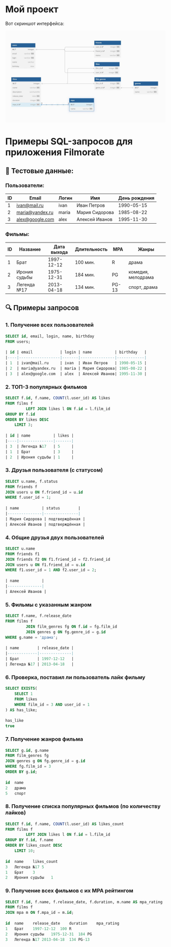 # Мой проект

Вот скриншот интерфейса:

![Схема таблиц](main/resources/filmorate_db.jpeg "Схема БД")


# Примеры SQL-запросов для приложения Filmorate

## 📌 Тестовые данные:

### Пользователи:
| ID | Email            | Логин | Имя            | День рождения |
|----|------------------|-------|----------------|---------------|
| 1  | ivan@mail.ru     | ivan  | Иван Петров    | 1990-05-15    |
| 2  | maria@yandex.ru  | maria | Мария Сидорова | 1985-08-22    |
| 3  | alex@google.com  | alex  | Алексей Иванов | 1995-11-30    |

### Фильмы:
| ID | Название         | Дата выхода | Длительность | MPA | Жанры               |
|----|------------------|-------------|--------------|-----|---------------------|
| 1  | Брат            | 1997-12-12  | 100 мин.     | R   | драма               |
| 2  | Ирония судьбы   | 1975-12-31  | 184 мин.     | PG  | комедия, мелодрама  |
| 3  | Легенда №17     | 2013-04-18  | 134 мин.     | PG-13| спорт, драма        |

## 🔍 Примеры запросов

### 1. Получение всех пользователей
```sql
SELECT id, email, login, name, birthday 
FROM users;

| id | email            | login | name          | birthday   |
|----|------------------|-------|---------------|------------|
| 1  | ivan@mail.ru     | ivan  | Иван Петров   | 1990-05-15 |
| 2  | maria@yandex.ru  | maria | Мария Сидорова| 1985-08-22 |
| 3  | alex@google.com  | alex  | Алексей Иванов| 1995-11-30 |
```
### 2. ТОП-3 популярных фильмов
```sql
SELECT f.id, f.name, COUNT(l.user_id) AS likes
FROM films f
         LEFT JOIN likes l ON f.id = l.film_id
GROUP BY f.id
ORDER BY likes DESC
    LIMIT 3;

| id | name          | likes |
|----|---------------|-------|
| 3  | Легенда №17   | 5     |
| 1  | Брат          | 3     |
| 2  | Ирония судьбы | 1     |
```
### 3. Друзья пользователя (с статусом)
```sql
SELECT u.name, f.status 
FROM friends f
JOIN users u ON f.friend_id = u.id
WHERE f.user_id = 1;

| name          | status        |
|---------------|---------------|
| Мария Сидорова | подтверждённая |
| Алексей Иванов | подтверждённая |
```
### 4. Общие друзья двух пользователей
```sql
SELECT u.name
FROM friends f1
JOIN friends f2 ON f1.friend_id = f2.friend_id
JOIN users u ON f1.friend_id = u.id
WHERE f1.user_id = 1 AND f2.user_id = 2;

| name          |
|---------------|
| Алексей Иванов |
```
### 5. Фильмы с указанным жанром
```sql
SELECT f.name, f.release_date
FROM films f
         JOIN film_genres fg ON f.id = fg.film_id
         JOIN genres g ON fg.genre_id = g.id
WHERE g.name = 'драма';

| name        | release_date |
|-------------|--------------|
| Брат        | 1997-12-12   |
| Легенда №17 | 2013-04-18   |
```

### 6. Проверка, поставил ли пользователь лайк фильму
```sql
SELECT EXISTS(
    SELECT 1 
    FROM likes 
    WHERE film_id = 3 AND user_id = 1
) AS has_like;

has_like
true
```
### 7. Получение жанров фильма
```sql
SELECT g.id, g.name
FROM film_genres fg
JOIN genres g ON fg.genre_id = g.id
WHERE fg.film_id = 3
ORDER BY g.id;

id	name
2	драма
5	спорт
```
### 8. Получение списка популярных фильмов (по количеству лайков)
```sql
SELECT f.id, f.name, COUNT(l.user_id) AS likes_count
FROM films f
         LEFT JOIN likes l ON f.id = l.film_id
GROUP BY f.id, f.name
ORDER BY likes_count DESC
    LIMIT 10;

id	name	likes_count
3	Легенда №17	5
1	Брат	3
2	Ирония судьбы	1
```
### 9. Получение всех фильмов с их MPA рейтингом
```sql
SELECT f.id, f.name, f.release_date, f.duration, m.name AS mpa_rating
FROM films f
JOIN mpa m ON f.mpa_id = m.id;

id	name	release_date	duration	mpa_rating
1	Брат	1997-12-12	100	R
2	Ирония судьбы	1975-12-31	184	PG
3	Легенда №17	2013-04-18	134	PG-13
```